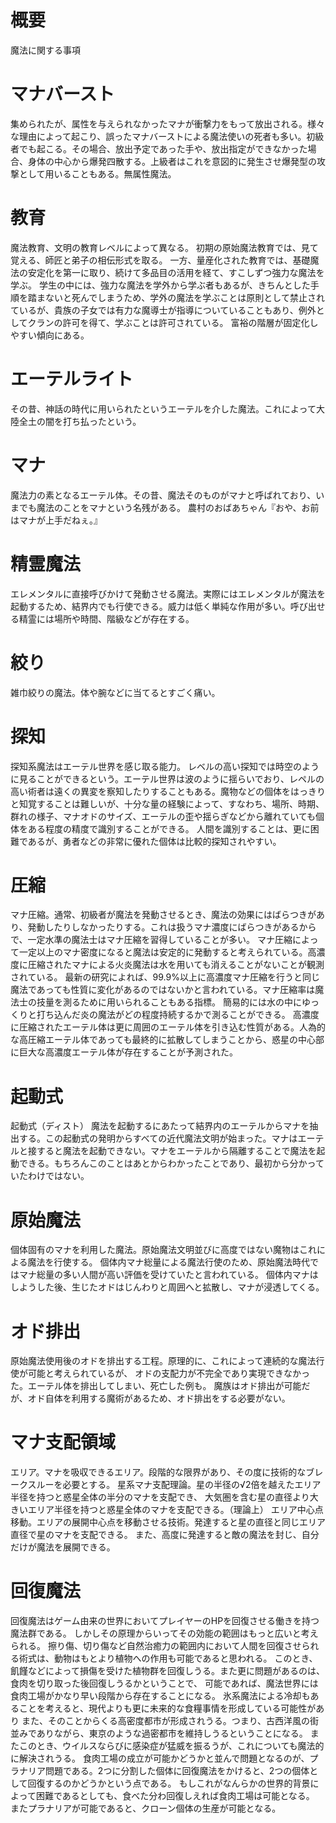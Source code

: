 # 概要
魔法に関する事項

# マナバースト
集められたが、属性を与えられなかったマナが衝撃力をもって放出される。様々な理由によって起こり、誤ったマナバーストによる魔法使いの死者も多い。初級者でも起こる。その場合、放出予定であった手や、放出指定ができなかった場合、身体の中心から爆発四散する。上級者はこれを意図的に発生させ爆発型の攻撃として用いることもある。無属性魔法。

# 教育
魔法教育、文明の教育レベルによって異なる。
初期の原始魔法教育では、見て覚える、師匠と弟子の相伝形式を取る。
一方、量産化された教育では、基礎魔法の安定化を第一に取り、続けて多品目の活用を経て、すこしずつ強力な魔法を学ぶ。
学生の中には、強力な魔法を学外から学ぶ者もあるが、きちんとした手順を踏まないと死んでしまうため、学外の魔法を学ぶことは原則として禁止されているが、貴族の子女では有力な魔導士が指導についていることもあり、例外としてクランの許可を得て、学ぶことは許可されている。
富裕の階層が固定化しやすい傾向にある。

# エーテルライト
その昔、神話の時代に用いられたというエーテルを介した魔法。これによって大陸全土の闇を打ち払ったという。

# マナ
魔法力の素となるエーテル体。その昔、魔法そのものがマナと呼ばれており、いまでも魔法のことをマナという名残がある。
農村のおばあちゃん『おや、お前はマナが上手だねぇ。』

# 精霊魔法
エレメンタルに直接呼びかけて発動させる魔法。実際にはエレメンタルが魔法を起動するため、結界内でも行使できる。威力は低く単純な作用が多い。呼び出せる精霊には場所や時間、階級などが存在する。

# 絞り
雑巾絞りの魔法。体や腕などに当てるとすごく痛い。

# 探知
探知系魔法はエーテル世界を感じ取る能力。
レベルの高い探知では時空のように見ることができるという。エーテル世界は波のように揺らいでおり、レペルの高い術者は遠くの異変を察知したりすることもある。魔物などの個体をはっきりと知覚することは難しいが、十分な量の経験によって、すなわち、場所、時期、群れの様子、マナオドのサイズ、エーテルの歪や揺らぎなどから離れていても個体をある程度の精度で識別することができる。
人間を識別することは、更に困難であるが、勇者などの非常に優れた個体は比較的探知されやすい。

# 圧縮
マナ圧縮。通常、初級者が魔法を発動させるとき、魔法の効果にはばらつきがあり、発動したりしなかったりする。これは扱うマナ濃度にばらつきがあるからで、一定水準の魔法士はマナ圧縮を習得していることが多い。
マナ圧縮によって一定以上のマナ密度になると魔法は安定的に発動すると考えられている。高濃度に圧縮されたマナによる火炎魔法は水を用いても消えることがないことが観測されている。
最新の研究によれば、99.9%以上に高濃度マナ圧縮を行うと同じ魔法であっても性質に変化があるのではないかと言われている。マナ圧縮率は魔法士の技量を測るために用いられることもある指標。
簡易的には水の中にゆっくりと打ち込んだ炎の魔法がどの程度持続するかで測ることができる。
高濃度に圧縮されたエーテル体は更に周囲のエーテル体を引き込む性質がある。人為的な高圧縮エーテル体であっても最終的に拡散してしまうことから、惑星の中心部に巨大な高濃度エーテル体が存在することが予測された。

# 起動式
起動式（ディスト）
魔法を起動するにあたって結界内のエーテルからマナを抽出する。この起動式の発明からすべての近代魔法文明が始まった。マナはエーテルと接すると魔法を起動できない。マナをエーテルから隔離することで魔法を起動できる。もちろんこのことはあとからわかったことであり、最初から分かっていたわけではない。

# 原始魔法
個体固有のマナを利用した魔法。原始魔法文明並びに高度ではない魔物はこれによる魔法を行使する。
個体内マナ総量による魔法行使のため、原始魔法時代ではマナ総量の多い人間が高い評価を受けていたと言われている。
個体内マナはしようした後、生じたオドはじんわりと周囲へと拡散し、マナが浸透してくる。

# オド排出
原始魔法使用後のオドを排出する工程。原理的に、これによって連続的な魔法行使が可能と考えられているが、
オドの支配力が不完全であり実現できなかった。エーテル体を排出してしまい、死亡した例も。
魔族はオド排出が可能だが、オド自体を利用する魔術があるため、オド排出をする必要がない。

# マナ支配領域
エリア。マナを吸収できるエリア。段階的な限界があり、その度に技術的なブレークスルーを必要とする。
星系マナ支配理論。星の半径の√2倍を越えたエリア半径を持つと惑星全体の半分のマナを支配でき、
大気圏を含む星の直径より大きいエリア半径を持つと惑星全体のマナを支配できる。（理論上）
エリア中心点移動。エリアの展開中心点を移動させる技術。発達すると星の直径と同じエリア直径で星のマナを支配できる。
また、高度に発達すると敵の魔法を封じ、自分だけが魔法を展開できる。

# 回復魔法
回復魔法はゲーム由来の世界においてプレイヤーのHPを回復させる働きを持つ魔法群である。
しかしその原理からいってその効能の範囲はもっと広いと考えられる。
擦り傷、切り傷など自然治癒力の範囲内において人間を回復させられる術式は、動物はもとより植物への作用も可能であると思われる。
このとき、飢饉などによって損傷を受けた植物群を回復しうる。また更に問題があるのは、食肉を切り取った後回復しうるかということで、
可能であれば、魔法世界には食肉工場がかなり早い段階から存在することになる。
氷系魔法による冷却もあることを考えると、現代よりも更に未来的な食糧事情を形成している可能性があり
また、そのことからくる高密度都市が形成されうる。つまり、古西洋風の街並みでありながら、東京のような過密都市を維持しうるということになる。
またこのとき、ウイルスならびに感染症が猛威を振るうが、これについても魔法的に解決されうる。
食肉工場の成立が可能かどうかと並んで問題となるのが、プラナリア問題である。2つに分割した個体に回復魔法をかけると、2つの個体として回復するのかどうかという点である。
もしこれがなんらかの世界的背景によって困難であるとしても、食べた分わ回復しえれば食肉工場は可能となる。
またプラナリアが可能であると、クローン個体の生産が可能となる。
